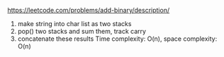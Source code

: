 https://leetcode.com/problems/add-binary/description/

1. make string into char list as two stacks
2. pop() two stacks and sum them, track carry
3. concatenate these results
Time complexity: O(n), 
space complexity: O(n)
